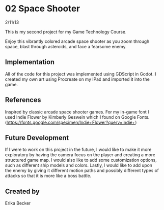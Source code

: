 # 02 Space Shooter
2/11/13

This is my second project for my Game Technology Course. 

Enjoy this vibrantly colored arcade space shooter as you
zoom through space, blast through asteroids, and face a fearsome enemy.


## Implementation
All of the code for this project was implemented using GDScript in Godot.
I created my own art using Procreate on my IPad and imported it into the game.

## References
Inspired by classic arcade space shooter games. 
For my in-game font I used Indie Flower by Kimberly Geswein which I found on Google Fonts. (https://fonts.google.com/specimen/Indie+Flower?query=indie+)

## Future Development
If I were to work on this project in the future, I would like to make it more exploratory by having the camera focus on the player and creating a more structured game map. I would also like to add some customization options, such as different ship models and colors. Lastly, I would like to add upon the enemy by giving it different motion paths and possibly different types of attacks so that it is more like a boss battle.

## Created by
Erika Becker
